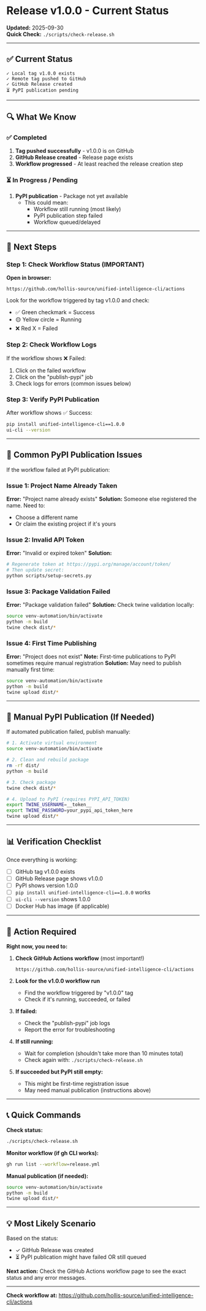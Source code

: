 # Release v1.0.0 - Current Status

**Updated:** 2025-09-30  
**Quick Check:** `./scripts/check-release.sh`

---

## ✅ Current Status

```
✓ Local tag v1.0.0 exists
✓ Remote tag pushed to GitHub  
✓ GitHub Release created
⏳ PyPI publication pending
```

---

## 🔍 What We Know

### ✅ Completed
1. **Tag pushed successfully** - v1.0.0 is on GitHub
2. **GitHub Release created** - Release page exists
3. **Workflow progressed** - At least reached the release creation step

### ⏳ In Progress / Pending
1. **PyPI publication** - Package not yet available
   - This could mean:
     - Workflow still running (most likely)
     - PyPI publication step failed
     - Workflow queued/delayed

---

## 🎯 Next Steps

### Step 1: Check Workflow Status (IMPORTANT)

**Open in browser:**
```
https://github.com/hollis-source/unified-intelligence-cli/actions
```

Look for the workflow triggered by tag v1.0.0 and check:
- ✅ Green checkmark = Success
- 🟡 Yellow circle = Running
- ❌ Red X = Failed

### Step 2: Check Workflow Logs

If the workflow shows ❌ Failed:
1. Click on the failed workflow
2. Click on the "publish-pypi" job
3. Check logs for errors (common issues below)

### Step 3: Verify PyPI Publication

After workflow shows ✅ Success:
```bash
pip install unified-intelligence-cli==1.0.0
ui-cli --version
```

---

## 🐛 Common PyPI Publication Issues

If the workflow failed at PyPI publication:

### Issue 1: Project Name Already Taken
**Error:** "Project name already exists"
**Solution:** Someone else registered the name. Need to:
- Choose a different name
- Or claim the existing project if it's yours

### Issue 2: Invalid API Token
**Error:** "Invalid or expired token"
**Solution:** 
```bash
# Regenerate token at https://pypi.org/manage/account/token/
# Then update secret:
python scripts/setup-secrets.py
```

### Issue 3: Package Validation Failed
**Error:** "Package validation failed"
**Solution:** Check twine validation locally:
```bash
source venv-automation/bin/activate
python -m build
twine check dist/*
```

### Issue 4: First Time Publishing
**Error:** "Project does not exist"
**Note:** First-time publications to PyPI sometimes require manual registration
**Solution:** May need to publish manually first time:
```bash
source venv-automation/bin/activate
python -m build
twine upload dist/*
```

---

## 🔧 Manual PyPI Publication (If Needed)

If automated publication failed, publish manually:

```bash
# 1. Activate virtual environment
source venv-automation/bin/activate

# 2. Clean and rebuild package
rm -rf dist/
python -m build

# 3. Check package
twine check dist/*

# 4. Upload to PyPI (requires PYPI_API_TOKEN)
export TWINE_USERNAME=__token__
export TWINE_PASSWORD=your_pypi_api_token_here
twine upload dist/*
```

---

## 📊 Verification Checklist

Once everything is working:

- [ ] GitHub tag v1.0.0 exists
- [ ] GitHub Release page shows v1.0.0
- [ ] PyPI shows version 1.0.0
- [ ] `pip install unified-intelligence-cli==1.0.0` works
- [ ] `ui-cli --version` shows 1.0.0
- [ ] Docker Hub has image (if applicable)

---

## 🎯 Action Required

**Right now, you need to:**

1. **Check GitHub Actions workflow** (most important!)
   ```
   https://github.com/hollis-source/unified-intelligence-cli/actions
   ```

2. **Look for the v1.0.0 workflow run**
   - Find the workflow triggered by "v1.0.0" tag
   - Check if it's running, succeeded, or failed

3. **If failed:**
   - Check the "publish-pypi" job logs
   - Report the error for troubleshooting

4. **If still running:**
   - Wait for completion (shouldn't take more than 10 minutes total)
   - Check again with: `./scripts/check-release.sh`

5. **If succeeded but PyPI still empty:**
   - This might be first-time registration issue
   - May need manual publication (instructions above)

---

## 📞 Quick Commands

**Check status:**
```bash
./scripts/check-release.sh
```

**Monitor workflow (if gh CLI works):**
```bash
gh run list --workflow=release.yml
```

**Manual publication (if needed):**
```bash
source venv-automation/bin/activate
python -m build
twine upload dist/*
```

---

## 💡 Most Likely Scenario

Based on the status:
- ✓ GitHub Release was created
- ⏳ PyPI publication might have failed OR still queued

**Next action:** Check the GitHub Actions workflow page to see the exact status and any error messages.

---

**Check workflow at:** https://github.com/hollis-source/unified-intelligence-cli/actions

